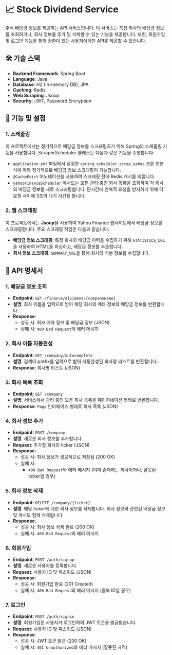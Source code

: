 # 📈 Stock Dividend Service

주식 배당금 정보를 제공하는 API 서비스입니다. 이 서비스는 특정 회사의 배당금 정보를 조회하거나, 회사 정보를 추가 및 삭제할 수 있는 기능을 제공합니다. 또한, 회원가입 및 로그인 기능을 통해 권한이 있는 사용자에게만 API를 제공할 수 있습니다.

## 🛠️ 기술 스택

- **Backend Framework**: Spring Boot
- **Language**: Java
- **Database**: H2 (In-memory DB), JPA
- **Caching**: Redis
- **Web Scraping**: Jsoup
- **Security**: JWT, Password Encryption

## 📝 기능 및 설정

### 1. **스케줄링**
이 프로젝트에서는 정기적으로 배당금 정보를 스크래핑하기 위해 Spring의 스케줄링 기능을 사용합니다. ScraperScheduler 클래스는 다음과 같은 기능을 수행합니다:

- `application.yml` 파일에서 설정한 `spring.scheduler.scrap.yahoo` 크론 표현식에 따라 정기적으로 배당금 정보 스크래핑이 가능합니다.
- `@CacheEvict` 어노테이션을 사용하여 스크래핑 전에 Redis 캐시를 비웁니다.
- `yahooFinanceScheduler` 메서드는 모든 관리 중인 회사 목록을 조회하여 각 회사의 배당금 정보를 새로 스크래핑합니다. 단시간에 연속적 요청을 방지하기 위해 각 요청 사이에 3초의 대기 시간을 둡니다.

### 2. **웹 스크래핑**
이 프로젝트에서는 **Jsoup**을 사용하여 Yahoo Finance 웹사이트에서 배당금 정보를 스크래핑합니다. 주요 스크래핑 작업은 다음과 같습니다:

- **배당금 정보 스크래핑**: 특정 회사의 배당금 이력을 수집하기 위해 `STATISTICS_URL`을 사용하여 HTML을 파싱하고, 배당금 정보를 추출합니다.
- **회사 정보 스크래핑**: `SUMMARY_URL`을 통해 회사의 기본 정보를 수집합니다.

## 📄 API 명세서

### 1. **배당금 정보 조회**
- **Endpoint**: `GET /finance/dividend/{companyName}`
- **설명**: 회사 이름을 입력으로 받아 해당 회사의 메타 정보와 배당금 정보를 반환합니다.
- **Response**:
  - 성공 시: 회사 메타 정보 및 배당금 정보 (JSON)
  - 실패 시: `400 Bad Request`와 에러 메시지

### 2. **회사 이름 자동완성**
- **Endpoint**: `GET /company/autocomplete`
- **설명**: 검색어 prefix를 입력으로 받아 자동완성된 회사명 리스트를 반환합니다.
- **Response**: 회사명 리스트 (JSON)

### 3. **회사 목록 조회**
- **Endpoint**: `GET /company`
- **설명**: 서비스에서 관리 중인 모든 회사 목록을 페이지네이션 형태로 반환합니다.
- **Response**: `Page` 인터페이스 형태로 회사 목록 (JSON)

### 4. **회사 정보 추가**
- **Endpoint**: `POST /company`
- **설명**: 새로운 회사 정보를 추가합니다.
- **Request**: 추가할 회사의 ticker (JSON)
- **Response**:
  - 성공 시: 회사 정보가 성공적으로 저장됨 (200 OK)
  - 실패 시:
    - `400 Bad Request`와 에러 메시지 (이미 존재하는 회사이거나, 잘못된 ticker일 경우)

### 5. **회사 정보 삭제**
- **Endpoint**: `DELETE /company/{ticker}`
- **설명**: 해당 ticker에 대한 회사 정보를 삭제합니다. 회사 정보와 관련된 배당금 정보 및 캐시도 함께 삭제됩니다.
- **Response**:
  - 성공 시: 회사 정보 삭제 완료 (200 OK)
  - 실패 시: `400 Bad Request`와 에러 메시지

### 6. **회원가입**
- **Endpoint**: `POST /auth/signup`
- **설명**: 새로운 사용자를 등록합니다.
- **Request**: 사용자 ID 및 패스워드 (JSON)
- **Response**:
  - 성공 시: 회원가입 완료 (201 Created)
  - 실패 시: `400 Bad Request`와 에러 메시지 (중복 ID일 경우)

### 7. **로그인**
- **Endpoint**: `POST /auth/signin`
- **설명**: 회원가입된 사용자가 로그인하여 JWT 토큰을 발급받습니다.
- **Request**: 사용자 ID 및 패스워드 (JSON)
- **Response**:
  - 성공 시: JWT 토큰 발급 (200 OK)
  - 실패 시: `401 Unauthorized`와 에러 메시지 (잘못된 자격)
